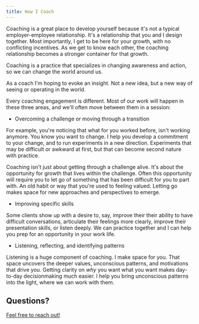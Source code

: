```yaml
---
title: How I Coach
---
```

Coaching is a great place to develop yourself because it's not a typical employer-employee relationship. It's a relationship that you and I design together. Most importantly, I get to be here for your growth, with no conflicting incentives. As we get to know each other, the coaching relationship becomes a stronger container for that growth.

Coaching is a practice that specializes in changing awareness and action, so we can change the world around us.

As a coach I'm hoping to evoke an insight. Not a new idea, but a new way of seeing or operating in the world.

Every coaching engagement is different. Most of our work will happen in these three areas, and we'll often move between them in a session:

* Overcoming a challenge or moving through a transition  

For example, you're noticing that what for you worked before, isn't working anymore. You know you want to change. I help you develop a commitment to your change, and to run experiments in a new direction. Experiments that may be difficult or awkward at first, but that can become second nature with practice.  

Coaching isn't just about getting through a challenge alive. It's about the opportunity for growth that lives within the challenge. Often this opportunity will require you to let go of something that has been difficult for you to part with. An old habit or way that you're used to feeling valued. Letting go makes space for new approaches and perspectives to emerge.

* Improving specific skills

Some clients show up with a desire to, say, improve their their ability to have difficult conversations, articulate their feelings more clearly, improve their presentation skills, or listen deeply. We can practice together and I can help you prep for an opportunity in your work life.

* Listening, reflecting, and identifying patterns

Listening is a huge component of coaching. I make space for you. That space uncovers the deeper values, unconscious patterns, and motivations that drive you. Getting clarity on _why_ you want what you want makes day-to-day decisionmaking much easier. I help you bring unconscious patterns into the light, where we can work with them.


## Questions?

[Feel free to reach out!](mailto:carl@nerdcoach.io)

